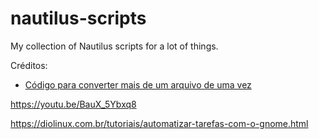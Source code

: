 # nautilus-scripts
My collection of Nautilus scripts for a lot of things.

Créditos:
- [Código para converter mais de um arquivo de uma vez](https://unix.stackexchange.com/questions/726784/nautilus-script-for-multiple-files-ffmpeg)


https://youtu.be/BauX_5Ybxq8

https://diolinux.com.br/tutoriais/automatizar-tarefas-com-o-gnome.html
